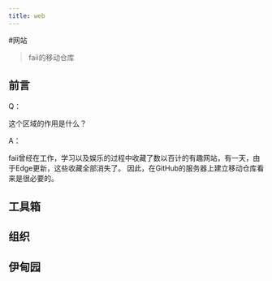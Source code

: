 ```yaml
---
title: web
---
```


#网站
>faii的移动仓库
## 前言
Q： 

这个区域的作用是什么？

A：

faii曾经在工作，学习以及娱乐的过程中收藏了数以百计的有趣网站，有一天，由于Edge更新，这些收藏全部消失了。
因此，在GitHub的服务器上建立移动仓库看来是很必要的。

## 工具箱

## 组织

## 伊甸园